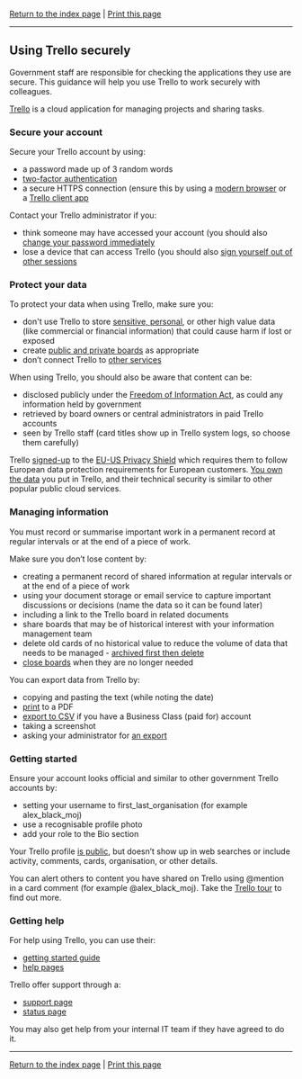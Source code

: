 [Return to the index page](/using-cloud/help-for-end-users/) | [Print this page](https://gitprint.com/alphagov/using-cloud/blob/master/help-for-end-users/Trello/Using-Trello-securely.md)

***

## Using Trello securely

Government staff are responsible for checking the applications they use are secure. This guidance will help you use Trello to work securely with colleagues.

[Trello](https://trello.com/) is a cloud application for managing projects and sharing tasks.

### Secure your account

Secure your Trello account by using:

* a password made up of 3 random words
* [two-factor authentication](http://help.trello.com/article/993-enabling-two-factor-authentication-for-your-trello-account)
* a secure HTTPS connection (ensure this by using a [modern browser](https://whatbrowser.org/) or a [Trello client app](https://trello.com/platforms)

Contact your Trello administrator if you:

* think someone may have accessed your account (you should also [change your password immediately](https://trello.com/forgot?user=)
* lose a device that can access Trello (you should also [sign yourself out of other sessions](http://help.trello.com/article/766-logging-out-of-trello)

### Protect your data

To protect your data when using Trello, make sure you:

* don't use Trello to store [sensitive, personal](https://ico.org.uk/for-organisations/guide-to-data-protection/key-definitions/), or other high value data (like commercial or financial information) that could cause harm if lost or exposed
* create [public and private boards](http://help.trello.com/article/789-changing-the-visibility-of-a-board-to-public-private-or-team) as appropriate
* don’t connect Trello to [other services](https://trello.com/integrations)

When using Trello, you should also be aware that content can be:

* disclosed publicly under the [Freedom of Information Act](https://ico.org.uk/for-organisations/guide-to-freedom-of-information/what-is-the-foi-act/), as could any information held by government
* retrieved by board owners or central administrators in paid Trello accounts
* seen by Trello staff (card titles show up in Trello system logs, so choose them carefully)

Trello [signed-up](https://www.privacyshield.gov/participant?id=a2zt0000000TOWpAAO) to the [EU-US Privacy Shield](https://www.privacyshield.gov/welcome) which requires them to follow European data protection requirements for European customers. [You own the data](https://trello.com/privacy) you put in Trello, and their technical security is similar to other popular public cloud services.

### Managing information

You must record or summarise important work in a permanent record at regular intervals or at the end of a piece of work.

Make sure you don’t lose content by:

* creating a permanent record of shared information at regular intervals or at the end of a piece of work
* using your document storage or email service to capture important discussions or decisions (name the data so it can be found later)
* including a link to the Trello board in related documents
* share boards that may be of historical interest with your information management team
* delete old cards of no historical value to reduce the volume of data that needs to be managed - [archived first then delete](http://help.trello.com/customer/portal/articles/935742-archiving-and-deleting-cards)
* [close boards](http://help.trello.com/article/801-deleting-a-board) when they are no longer needed

You can export data from Trello by:

* copying and pasting the text (while noting the date)
* [print](http://help.trello.com/article/812-printing-in-trello) to a PDF
* [export to CSV](http://help.trello.com/article/747-exporting-data-from-trello-1) if you have a Business Class (paid for) account
* taking a screenshot
* asking your administrator for [an export](http://help.trello.com/article/747-exporting-data-from-trello-1)

### Getting started 
Ensure your account looks official and similar to other government Trello accounts by:

* setting your username to first_last_organisation (for example alex_black_moj)
* use a recognisable profile photo
* add your role to the Bio section

Your Trello profile [is public](https://trello.com/nick_woodcraft_gds), but doesn’t show up in web searches or include activity, comments, cards, organisation, or other details.

You can alert others to content you have shared on Trello using @mention in a card comment (for example @alex_black_moj). Take the [Trello tour](https://trello.com/tour) to find out more.

### Getting help
For help using Trello, you can use their:
 
* [getting started guide](https://trello.com/guide)
* [help pages](http://help.trello.com/)

Trello offer support through a:
 
* [support page](https://trello.com/contact)  
* [status page](http://www.trellostatus.com/)
 
You may also get help from your internal IT team if they have agreed to do it.

***

[Return to the index page](/using-cloud/help-for-end-users/) | [Print this page](https://gitprint.com/alphagov/using-cloud/blob/master/help-for-end-users/Trello/Using-Trello-securely.md)
